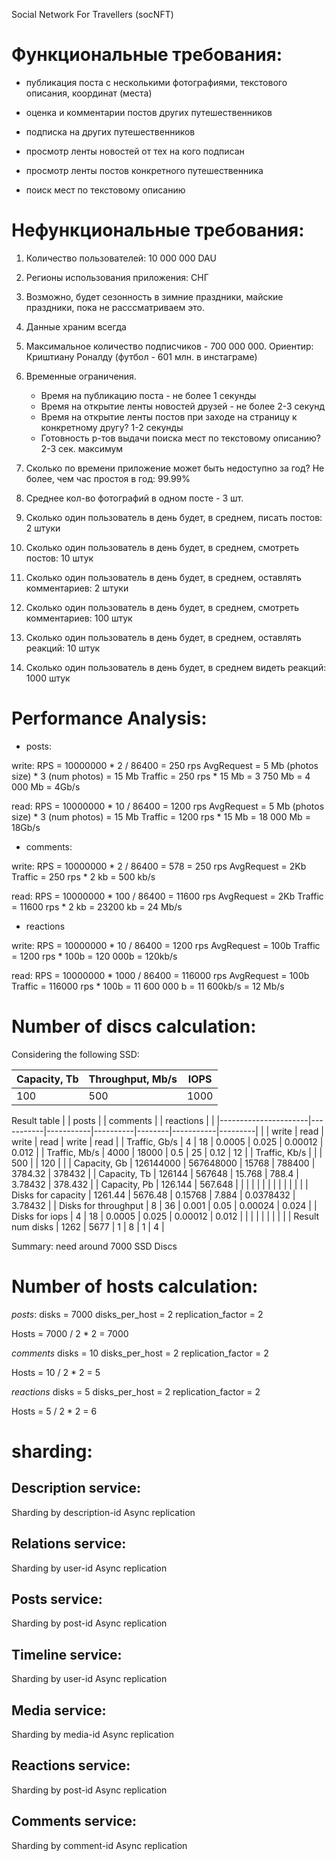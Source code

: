 Social Network For Travellers (socNFT)

# Функциональные требования:

- публикация поста с несколькими фотографиями, текстового описания, координат (места)
- оценка и комментарии постов других путешественников
- подписка на других путешественников

- просмотр ленты новостей от тех на кого подписан
- просмотр ленты постов конкретного путешественника

- поиск мест по текстовому описанию


# Нефункциональные требования:

1) Количество пользователей: 10 000 000 DAU
3) Регионы использования приложения: СНГ
4) Возможно, будет сезонность в зимние праздники, майские праздники, пока не расссматриваем это.
5) Данные храним всегда
6) Максимальное количество подписчиков - 700 000 000. Ориентир: Криштиану Роналду (футбол - 601 млн. в инстаграме)
7) Временные ограничения. 
	- Время на публикацию поста - не более 1 секунды
	- Время на открытие ленты новостей друзей - не более 2-3 секунд
	- Время на открытие ленты постов при заходе на страницу к конкретному другу? 1-2 секунды
	- Готовность р-тов выдачи поиска мест по текстовому описанию? 2-3 сек. максимум
8) Сколько по времени приложение может быть недоступно за год? Не более, чем час простоя в год: 99.99%
9) Среднее кол-во фотографий в одном посте - 3 шт.

10) Сколько один пользователь в день будет, в среднем, писать постов: 2 штуки
11) Сколько один пользователь в день будет, в среднем, смотреть постов: 10 штук
12) Сколько один пользователь в день будет, в среднем, оставлять комментариев: 2 штуки
13) Сколько один пользователь в день будет, в среднем, смотреть комментариев: 100 штук
14) Сколько один пользователь в день будет, в среднем, оставлять реакций: 10 штук
15) Сколько один пользователь в день будет, в среднем видеть реакций: 1000 штук



# Performance Analysis:

- posts:

write:
RPS = 10000000 * 2 / 86400 = 250 rps
AvgRequest = 5 Mb (photos size) * 3 (num photos) = 15 Mb
Traffic = 250 rps * 15 Mb = 3 750 Mb = 4 000 Mb = 4Gb/s

read:
RPS = 10000000 * 10 / 86400 = 1200 rps
AvgRequest = 5 Mb (photos size) * 3 (num photos) = 15 Mb
Traffic = 1200 rps * 15 Mb = 18 000 Mb = 18Gb/s

- comments:

write:
RPS = 10000000 * 2 / 86400 = 578 = 250 rps
AvgRequest = 2Kb
Traffic = 250 rps * 2 kb = 500 kb/s

read:
RPS = 10000000 * 100 / 86400 = 11600 rps
AvgRequest = 2Kb
Traffic = 11600 rps * 2 kb = 23200 kb = 24 Mb/s

- reactions

write:
RPS = 10000000 * 10 / 86400 = 1200 rps
AvgRequest = 100b
Traffic = 1200 rps * 100b = 120 000b = 120kb/s

read:
RPS = 10000000 * 1000 / 86400 = 116000 rps
AvgRequest = 100b
Traffic = 116000 rps * 100b = 11 600 000 b = 11 600kb/s = 12 Mb/s


# Number of discs calculation:

Considering the following SSD:

| Capacity, Tb | Throughput, Mb/s | IOPS |
|--------------|------------------|------|
| 100          | 500              | 1000 |


Result table
|                      | posts     |           | comments |        | reactions |         |
|----------------------|-----------|-----------|----------|--------|-----------|---------|
|                      | write     | read      | write    | read   | write     | read    |
| Traffic, Gb/s        | 4         | 18        | 0.0005   | 0.025  | 0.00012   | 0.012   |
| Traffic, Mb/s        | 4000      | 18000     | 0.5      | 25     | 0.12      | 12      |
| Traffic, Kb/s        |           |           | 500      |        | 120       |         |
| Capacity, Gb         | 126144000 | 567648000 | 15768    | 788400 | 3784.32   | 378432  |
| Capacity, Tb         | 126144    | 567648    | 15.768   | 788.4  | 3.78432   | 378.432 |
| Capacity, Pb         | 126.144   | 567.648   |          |        |           |         |
|                      |           |           |          |        |           |         |
| Disks for capacity   | 1261.44   | 5676.48   | 0.15768  | 7.884  | 0.0378432 | 3.78432 |
| Disks for throughput | 8         | 36        | 0.001    | 0.05   | 0.00024   | 0.024   |
| Disks for iops       | 4         | 18        | 0.0005   | 0.025  | 0.00012   | 0.012   |
|                      |           |           |          |        |           |         |
| Result num disks     | 1262      | 5677      | 1        | 8      | 1         | 4       |

Summary: need around 7000 SSD Discs


# Number of hosts calculation:

*posts*:
disks = 7000
disks_per_host = 2
replication_factor = 2

Hosts = 7000 / 2 * 2 = 7000

*comments*
disks = 10
disks_per_host = 2
replication_factor = 2

Hosts = 10 / 2 * 2 = 5

*reactions*
disks = 5
disks_per_host = 2
replication_factor = 2

Hosts = 5 / 2 * 2 = 6


# sharding:

## Description service:

Sharding by description-id
Async replication

## Relations service:

Sharding by user-id
Async replication

## Posts service:

Sharding by post-id
Async replication

## Timeline service:

Sharding by user-id
Async replication

## Media service:

Sharding by media-id
Async replication

## Reactions service:

Sharding by post-id
Async replication

## Comments service:

Sharding by comment-id
Async replication